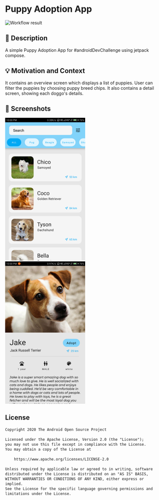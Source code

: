 # Puppy Adoption App

![Workflow result](https://github.com/Srikant9217/PuppyAdoptionApp/workflows/Check/badge.svg)


## :scroll: Description
A simple Puppy Adoption App for #androidDevChallenge using jetpack compose.


## :bulb: Motivation and Context
It contains an overview screen which displays a list of puppies. User can filter the puppies by choosing puppy breed chips.
It also contains a detail screen, showing each doggo's details.


## :camera_flash: Screenshots
<img src="/results/screenshot_1.png" width="260"> &emsp; <img src="/results/screenshot_2.png" width="260">


## License
```
Copyright 2020 The Android Open Source Project

Licensed under the Apache License, Version 2.0 (the "License");
you may not use this file except in compliance with the License.
You may obtain a copy of the License at

    https://www.apache.org/licenses/LICENSE-2.0

Unless required by applicable law or agreed to in writing, software
distributed under the License is distributed on an "AS IS" BASIS,
WITHOUT WARRANTIES OR CONDITIONS OF ANY KIND, either express or implied.
See the License for the specific language governing permissions and
limitations under the License.
```
